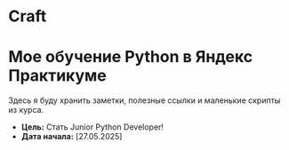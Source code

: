 # Craft
# Мое обучение Python в Яндекс Практикуме
Здесь я буду хранить заметки, полезные ссылки и маленькие скрипты из курса.
* **Цель:** Стать Junior Python Developer!
* **Дата начала:** [27.05.2025]
